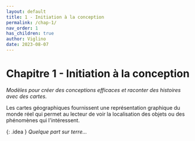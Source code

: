 ```yaml
---
layout: default
title: 1 - Initiation à la conception
permalink: /chap-1/
nav_order: 1
has_children: true
author: Viglino
date: 2023-08-07
---
```

# Chapitre 1 - Initiation à la conception

*Modèles pour créer des conceptions efficaces et raconter des histoires avec des cartes.*

Les cartes géographiques fournissent une représentation graphique du monde réel qui permet au lecteur de voir la localisation des objets ou des phénomènes qui l'intéressent.

{: .idea }
*Quelque part sur terre...*
